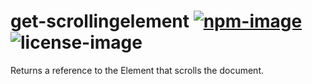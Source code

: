 # get-scrollingelement [![npm-image](https://img.shields.io/npm/v/get-scrollingelement.svg)](https://www.npmjs.com/package/get-scrollingelement) ![license-image](https://img.shields.io/npm/l/get-scrollingelement.svg)

Returns a reference to the Element that scrolls the document.

